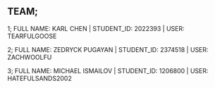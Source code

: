 TEAM; 
---
1; FULL NAME: KARL CHEN       | STUDENT_ID: 2022393 | USER: TEARFULGOOSE

2; FULL NAME: ZEDRYCK PUGAYAN | STUDENT_ID: 2374518    | USER: ZACHWOOLFU 

3; FULL NAME: MICHAEL ISMAILOV | STUDENT_ID: 1206800 | USER: HATEFULSANDS2002
